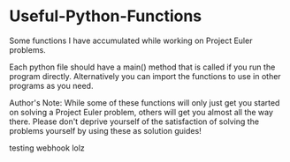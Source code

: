 # Useful-Python-Functions
Some functions I have accumulated while working on Project Euler problems.

Each python file should have a main() method that is called if you run the program directly. Alternatively you can import the functions to use in other programs as you need.

Author's Note: While some of these functions will only just get you started on solving a Project Euler problem, others will get you almost all the way there. Please don't deprive yourself of the satisfaction of solving the problems yourself by using these as solution guides!

testing webhook lolz
